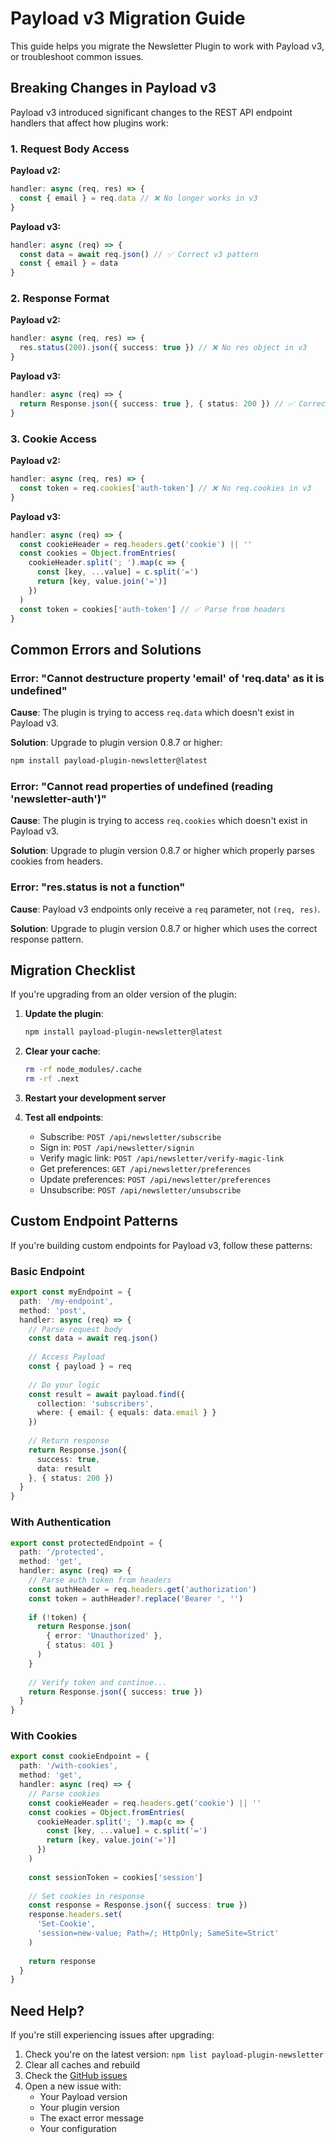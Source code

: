 # Payload v3 Migration Guide

This guide helps you migrate the Newsletter Plugin to work with Payload v3, or troubleshoot common issues.

## Breaking Changes in Payload v3

Payload v3 introduced significant changes to the REST API endpoint handlers that affect how plugins work:

### 1. Request Body Access

**Payload v2:**
```typescript
handler: async (req, res) => {
  const { email } = req.data // ❌ No longer works in v3
}
```

**Payload v3:**
```typescript
handler: async (req) => {
  const data = await req.json() // ✅ Correct v3 pattern
  const { email } = data
}
```

### 2. Response Format

**Payload v2:**
```typescript
handler: async (req, res) => {
  res.status(200).json({ success: true }) // ❌ No res object in v3
}
```

**Payload v3:**
```typescript
handler: async (req) => {
  return Response.json({ success: true }, { status: 200 }) // ✅ Correct v3 pattern
}
```

### 3. Cookie Access

**Payload v2:**
```typescript
handler: async (req, res) => {
  const token = req.cookies['auth-token'] // ❌ No req.cookies in v3
}
```

**Payload v3:**
```typescript
handler: async (req) => {
  const cookieHeader = req.headers.get('cookie') || ''
  const cookies = Object.fromEntries(
    cookieHeader.split('; ').map(c => {
      const [key, ...value] = c.split('=')
      return [key, value.join('=')]
    })
  )
  const token = cookies['auth-token'] // ✅ Parse from headers
}
```

## Common Errors and Solutions

### Error: "Cannot destructure property 'email' of 'req.data' as it is undefined"

**Cause**: The plugin is trying to access `req.data` which doesn't exist in Payload v3.

**Solution**: Upgrade to plugin version 0.8.7 or higher:
```bash
npm install payload-plugin-newsletter@latest
```

### Error: "Cannot read properties of undefined (reading 'newsletter-auth')"

**Cause**: The plugin is trying to access `req.cookies` which doesn't exist in Payload v3.

**Solution**: Upgrade to plugin version 0.8.7 or higher which properly parses cookies from headers.

### Error: "res.status is not a function"

**Cause**: Payload v3 endpoints only receive a `req` parameter, not `(req, res)`.

**Solution**: Upgrade to plugin version 0.8.7 or higher which uses the correct response pattern.

## Migration Checklist

If you're upgrading from an older version of the plugin:

1. **Update the plugin**:
   ```bash
   npm install payload-plugin-newsletter@latest
   ```

2. **Clear your cache**:
   ```bash
   rm -rf node_modules/.cache
   rm -rf .next
   ```

3. **Restart your development server**

4. **Test all endpoints**:
   - Subscribe: `POST /api/newsletter/subscribe`
   - Sign in: `POST /api/newsletter/signin`
   - Verify magic link: `POST /api/newsletter/verify-magic-link`
   - Get preferences: `GET /api/newsletter/preferences`
   - Update preferences: `POST /api/newsletter/preferences`
   - Unsubscribe: `POST /api/newsletter/unsubscribe`

## Custom Endpoint Patterns

If you're building custom endpoints for Payload v3, follow these patterns:

### Basic Endpoint
```typescript
export const myEndpoint = {
  path: '/my-endpoint',
  method: 'post',
  handler: async (req) => {
    // Parse request body
    const data = await req.json()
    
    // Access Payload
    const { payload } = req
    
    // Do your logic
    const result = await payload.find({
      collection: 'subscribers',
      where: { email: { equals: data.email } }
    })
    
    // Return response
    return Response.json({
      success: true,
      data: result
    }, { status: 200 })
  }
}
```

### With Authentication
```typescript
export const protectedEndpoint = {
  path: '/protected',
  method: 'get',
  handler: async (req) => {
    // Parse auth token from headers
    const authHeader = req.headers.get('authorization')
    const token = authHeader?.replace('Bearer ', '')
    
    if (!token) {
      return Response.json(
        { error: 'Unauthorized' },
        { status: 401 }
      )
    }
    
    // Verify token and continue...
    return Response.json({ success: true })
  }
}
```

### With Cookies
```typescript
export const cookieEndpoint = {
  path: '/with-cookies',
  method: 'get',
  handler: async (req) => {
    // Parse cookies
    const cookieHeader = req.headers.get('cookie') || ''
    const cookies = Object.fromEntries(
      cookieHeader.split('; ').map(c => {
        const [key, ...value] = c.split('=')
        return [key, value.join('=')]
      })
    )
    
    const sessionToken = cookies['session']
    
    // Set cookies in response
    const response = Response.json({ success: true })
    response.headers.set(
      'Set-Cookie',
      'session=new-value; Path=/; HttpOnly; SameSite=Strict'
    )
    
    return response
  }
}
```

## Need Help?

If you're still experiencing issues after upgrading:

1. Check you're on the latest version: `npm list payload-plugin-newsletter`
2. Clear all caches and rebuild
3. Check the [GitHub issues](https://github.com/aniketpanjwani/payload-plugin-email-newsletter/issues)
4. Open a new issue with:
   - Your Payload version
   - Your plugin version
   - The exact error message
   - Your configuration